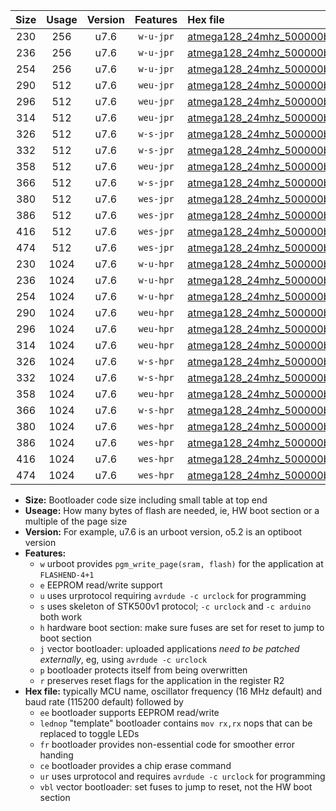 |Size|Usage|Version|Features|Hex file|
|:-:|:-:|:-:|:-:|:--|
|230|256|u7.6|`w-u-jpr`|[atmega128_24mhz_500000bps_ur_vbl.hex](https://raw.githubusercontent.com/stefanrueger/urboot/main//atmega128_24mhz_500000bps_ur_vbl.hex)|
|236|256|u7.6|`w-u-jpr`|[atmega128_24mhz_500000bps_lednop_ur_vbl.hex](https://raw.githubusercontent.com/stefanrueger/urboot/main//atmega128_24mhz_500000bps_lednop_ur_vbl.hex)|
|254|256|u7.6|`w-u-jpr`|[atmega128_24mhz_500000bps_lednop_fr_ur_vbl.hex](https://raw.githubusercontent.com/stefanrueger/urboot/main//atmega128_24mhz_500000bps_lednop_fr_ur_vbl.hex)|
|290|512|u7.6|`weu-jpr`|[atmega128_24mhz_500000bps_ee_ur_vbl.hex](https://raw.githubusercontent.com/stefanrueger/urboot/main//atmega128_24mhz_500000bps_ee_ur_vbl.hex)|
|296|512|u7.6|`weu-jpr`|[atmega128_24mhz_500000bps_ee_lednop_ur_vbl.hex](https://raw.githubusercontent.com/stefanrueger/urboot/main//atmega128_24mhz_500000bps_ee_lednop_ur_vbl.hex)|
|314|512|u7.6|`weu-jpr`|[atmega128_24mhz_500000bps_ee_lednop_fr_ur_vbl.hex](https://raw.githubusercontent.com/stefanrueger/urboot/main//atmega128_24mhz_500000bps_ee_lednop_fr_ur_vbl.hex)|
|326|512|u7.6|`w-s-jpr`|[atmega128_24mhz_500000bps_vbl.hex](https://raw.githubusercontent.com/stefanrueger/urboot/main//atmega128_24mhz_500000bps_vbl.hex)|
|332|512|u7.6|`w-s-jpr`|[atmega128_24mhz_500000bps_lednop_vbl.hex](https://raw.githubusercontent.com/stefanrueger/urboot/main//atmega128_24mhz_500000bps_lednop_vbl.hex)|
|358|512|u7.6|`weu-jpr`|[atmega128_24mhz_500000bps_ee_lednop_fr_ce_ur_vbl.hex](https://raw.githubusercontent.com/stefanrueger/urboot/main//atmega128_24mhz_500000bps_ee_lednop_fr_ce_ur_vbl.hex)|
|366|512|u7.6|`w-s-jpr`|[atmega128_24mhz_500000bps_lednop_fr_vbl.hex](https://raw.githubusercontent.com/stefanrueger/urboot/main//atmega128_24mhz_500000bps_lednop_fr_vbl.hex)|
|380|512|u7.6|`wes-jpr`|[atmega128_24mhz_500000bps_ee_vbl.hex](https://raw.githubusercontent.com/stefanrueger/urboot/main//atmega128_24mhz_500000bps_ee_vbl.hex)|
|386|512|u7.6|`wes-jpr`|[atmega128_24mhz_500000bps_ee_lednop_vbl.hex](https://raw.githubusercontent.com/stefanrueger/urboot/main//atmega128_24mhz_500000bps_ee_lednop_vbl.hex)|
|416|512|u7.6|`wes-jpr`|[atmega128_24mhz_500000bps_ee_lednop_fr_vbl.hex](https://raw.githubusercontent.com/stefanrueger/urboot/main//atmega128_24mhz_500000bps_ee_lednop_fr_vbl.hex)|
|474|512|u7.6|`wes-jpr`|[atmega128_24mhz_500000bps_ee_lednop_fr_ce_vbl.hex](https://raw.githubusercontent.com/stefanrueger/urboot/main//atmega128_24mhz_500000bps_ee_lednop_fr_ce_vbl.hex)|
|230|1024|u7.6|`w-u-hpr`|[atmega128_24mhz_500000bps_ur.hex](https://raw.githubusercontent.com/stefanrueger/urboot/main//atmega128_24mhz_500000bps_ur.hex)|
|236|1024|u7.6|`w-u-hpr`|[atmega128_24mhz_500000bps_lednop_ur.hex](https://raw.githubusercontent.com/stefanrueger/urboot/main//atmega128_24mhz_500000bps_lednop_ur.hex)|
|254|1024|u7.6|`w-u-hpr`|[atmega128_24mhz_500000bps_lednop_fr_ur.hex](https://raw.githubusercontent.com/stefanrueger/urboot/main//atmega128_24mhz_500000bps_lednop_fr_ur.hex)|
|290|1024|u7.6|`weu-hpr`|[atmega128_24mhz_500000bps_ee_ur.hex](https://raw.githubusercontent.com/stefanrueger/urboot/main//atmega128_24mhz_500000bps_ee_ur.hex)|
|296|1024|u7.6|`weu-hpr`|[atmega128_24mhz_500000bps_ee_lednop_ur.hex](https://raw.githubusercontent.com/stefanrueger/urboot/main//atmega128_24mhz_500000bps_ee_lednop_ur.hex)|
|314|1024|u7.6|`weu-hpr`|[atmega128_24mhz_500000bps_ee_lednop_fr_ur.hex](https://raw.githubusercontent.com/stefanrueger/urboot/main//atmega128_24mhz_500000bps_ee_lednop_fr_ur.hex)|
|326|1024|u7.6|`w-s-hpr`|[atmega128_24mhz_500000bps.hex](https://raw.githubusercontent.com/stefanrueger/urboot/main//atmega128_24mhz_500000bps.hex)|
|332|1024|u7.6|`w-s-hpr`|[atmega128_24mhz_500000bps_lednop.hex](https://raw.githubusercontent.com/stefanrueger/urboot/main//atmega128_24mhz_500000bps_lednop.hex)|
|358|1024|u7.6|`weu-hpr`|[atmega128_24mhz_500000bps_ee_lednop_fr_ce_ur.hex](https://raw.githubusercontent.com/stefanrueger/urboot/main//atmega128_24mhz_500000bps_ee_lednop_fr_ce_ur.hex)|
|366|1024|u7.6|`w-s-hpr`|[atmega128_24mhz_500000bps_lednop_fr.hex](https://raw.githubusercontent.com/stefanrueger/urboot/main//atmega128_24mhz_500000bps_lednop_fr.hex)|
|380|1024|u7.6|`wes-hpr`|[atmega128_24mhz_500000bps_ee.hex](https://raw.githubusercontent.com/stefanrueger/urboot/main//atmega128_24mhz_500000bps_ee.hex)|
|386|1024|u7.6|`wes-hpr`|[atmega128_24mhz_500000bps_ee_lednop.hex](https://raw.githubusercontent.com/stefanrueger/urboot/main//atmega128_24mhz_500000bps_ee_lednop.hex)|
|416|1024|u7.6|`wes-hpr`|[atmega128_24mhz_500000bps_ee_lednop_fr.hex](https://raw.githubusercontent.com/stefanrueger/urboot/main//atmega128_24mhz_500000bps_ee_lednop_fr.hex)|
|474|1024|u7.6|`wes-hpr`|[atmega128_24mhz_500000bps_ee_lednop_fr_ce.hex](https://raw.githubusercontent.com/stefanrueger/urboot/main//atmega128_24mhz_500000bps_ee_lednop_fr_ce.hex)|

- **Size:** Bootloader code size including small table at top end
- **Useage:** How many bytes of flash are needed, ie, HW boot section or a multiple of the page size
- **Version:** For example, u7.6 is an urboot version, o5.2 is an optiboot version
- **Features:**
  + `w` urboot provides `pgm_write_page(sram, flash)` for the application at `FLASHEND-4+1`
  + `e` EEPROM read/write support
  + `u` uses urprotocol requiring `avrdude -c urclock` for programming
  + `s` uses skeleton of STK500v1 protocol; `-c urclock` and `-c arduino` both work
  + `h` hardware boot section: make sure fuses are set for reset to jump to boot section
  + `j` vector bootloader: uploaded applications *need to be patched externally*, eg, using `avrdude -c urclock`
  + `p` bootloader protects itself from being overwritten
  + `r` preserves reset flags for the application in the register R2
- **Hex file:** typically MCU name, oscillator frequency (16 MHz default) and baud rate (115200 default) followed by
  + `ee` bootloader supports EEPROM read/write
  + `lednop` "template" bootloader contains `mov rx,rx` nops that can be replaced to toggle LEDs
  + `fr` bootloader provides non-essential code for smoother error handing
  + `ce` bootloader provides a chip erase command
  + `ur` uses urprotocol and requires `avrdude -c urclock` for programming
  + `vbl` vector bootloader: set fuses to jump to reset, not the HW boot section
